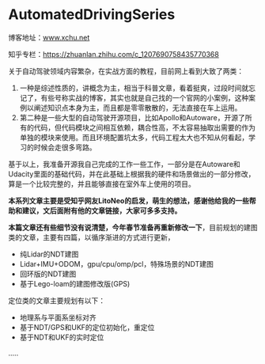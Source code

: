 # AutomatedDrivingSeries
博客地址：www.xchu.net

知乎专栏：https://zhuanlan.zhihu.com/c_1207690758435770368



关于自动驾驶领域内容繁杂，在实战方面的教程，目前网上看到大致了两类：

1. 一种是综述性质的，讲概念为主，相当于科普文章，看着挺爽，过段时间就忘记了，有些号称实战的博客，其实也就是自己找的一个官网的小案例，这种案例以阐述知识点本身为主，而且都是零零散散的，无法直接在车上运用。
2. 第二种是一些大型的自动驾驶开源项目，比如Apollo和Autoware，开源了所有的代码，但代码模块之间相互依赖，耦合性高，不太容易抽取出需要的作为单独的模块来使用。而且环境配置坑太多，代码工程太大也不知从何看起，学习的时候会走很多弯路。

基于以上，我准备开源我自己完成的工作一些工作，一部分是在Autoware和Udacity里面的基础代码，并在此基础上根据我的硬件和场景做出的一部分修改，算是一个比较完整的，并且能够直接在室外车上使用的项目。

​	**本系列文章主要是受知乎网友LitoNeo的启发，萌生的想法，感谢他给我的一些帮助和建议，文后面附有他的文章链接，大家可多多支持。**

​	**本篇文章还有些细节没有说清楚，今年春节准备再重新修改一下**，目前规划的建图类的文章，主要有四篇，以循序渐进的方式进行更新，

- 纯Lidar的NDT建图
- Lidar+IMU+ODOM，gpu/cpu/omp/pcl，特殊场景的NDT建图
- 回环版的NDT建图
- 基于Lego-loam的建图修改版(GPS)

定位类的文章主要规划有以下：

- 地理系与平面系坐标对齐
- 基于NDT/GPS和UKF的定位初始化，重定位
- 基于NDT和UKF的实时定位

.....